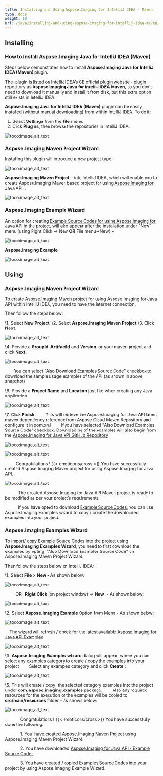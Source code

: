 ```yaml
---
title: Installing and Using Aspose.Imaging for IntelliJ IDEA - Maven
type: docs
weight: 10
url: /java/installing-and-using-aspose-imaging-for-intellij-idea-maven/
---
```


## **Installing**
### **How to Install Aspose.Imaging Java for IntelliJ IDEA (Maven)**
Steps below demonstrates how to install **Aspose.Imaging Java for IntelliJ IDEA (Maven)** plugin.

The  plugin is listed on IntelliJ IDEA’s CE [official plugin website](https://plugins.jetbrains.com/plugin/8048-aspose-imaging-java-for-intellij-idea-maven/) - plugin repository as **Aspose.Imaging Java for IntelliJ IDEA Maven**, so you don’t need to download it manually and install it from disk, but this extra option still exists in IntelliJ IDEA.

**Aspose.Imaging Java for IntelliJ IDEA (Maven)** plugin can be easily installed (without manual downloading) from within IntelliJ IDEA. To do it:

1. Select **Settings** from the **File** menu.
1. Click **Plugins**, then browse the repositories in IntelliJ IDEA. 

![todo:image_alt_text](https://i.imgur.com/3KY7frr.jpg)
### **Aspose.Imaging Maven Project Wizard**
Installing this plugin will introduce a new project type – 

![todo:image_alt_text](http://download-codeplex.sec.s-msft.com/Download/SourceControlFileDownload.ashx?ProjectName=asposeimagingjavaintellij&changeSetId=4355cbd9973fa9a7ea876f9a993ae2acc03dc2f0&itemId=src%2fresources%2fasposeSmall.png)

**Aspose.Imaging Maven Project** – into IntelliJ IDEA, which will enable you to create Aspose.Imaging Maven based project for using [Aspose.Imaging for Java API. ](https://products.aspose.com/imaging/java/). 

![todo:image_alt_text](https://i.imgur.com/uHEAgz3.jpg)
### **Aspose.Imaging Example Wizard**
An option for creating [Example Source Codes for using Aspose.Imaging for Java API](https://github.com/aspose-imaging/Aspose.Imaging-for-Java/tree/master/Examples) in the project, will also appear after the installation under "New" menu (using Right Click -> New **OR** File menu->New) – 

![todo:image_alt_text](http://download-codeplex.sec.s-msft.com/Download/SourceControlFileDownload.ashx?ProjectName=asposeimagingjavaintellij&changeSetId=4355cbd9973fa9a7ea876f9a993ae2acc03dc2f0&itemId=src%2fresources%2fasposeSmall.png)

**Aspose.Imaging Example**

![todo:image_alt_text](https://i.imgur.com/jMBcNXF.jpg)
## **Using**
### **Aspose.Imaging Maven Project Wizard**
To create Aspose.Imaging Maven project for using Aspose.Imaging for Java API within IntelliJ IDEA, you need to have the internet connection.

Then follow the steps below:

\1. Select **New Project**.
\2. Select **Aspose.Imaging Maven Project** 
\3. Click **Next**. 

![todo:image_alt_text](https://i.imgur.com/uHEAgz3.jpg)


\4. Provide a **GroupId, ArtifactId** and **Version** for your maven project and click **Next.**

![todo:image_alt_text](https://i.imgur.com/lVo36ko.jpg)


`    `You can select "Also Download Examples Source Code" checkbox to download the sample usage examples of the API (as shown in above snapshot)

\6. Provide a **Project Name** and **Location** just like when creating any Java application

![todo:image_alt_text](https://i.imgur.com/tf9bJSF.jpg)


\7. Click **Finish**.
`    `This will retrieve the Aspose.Imaging for Java API latest maven dependency reference from Aspose Cloud Maven Repository and configure it in pom.xml
`    `If you have selected "Also Download Examples Source Code" checkbox. Downloading of the examples will also begin from the [Aspose.Imaging for Java API GitHub Repository](https://github.com/aspose-imaging/Aspose.Imaging-for-Java/tree/master/Examples)

![todo:image_alt_text](https://i.imgur.com/gmv6J6A.jpg)

![todo:image_alt_text](https://i.imgur.com/ru2ou8z.jpg)

`     `Congratulations ! {{< emoticons/cross >}} You have successfully created Aspose.Imaging Maven project for using Aspose.Imaging for Java API.

![todo:image_alt_text](https://i.imgur.com/eoz02V2.jpg)

`      `The created Aspose.Imaging for Java API Maven project is ready to be modified as per your project’s requirements.

`      `If you have opted to download [Example Source Codes](https://github.com/aspose-imaging/Aspose.Imaging-for-Java/tree/master/Examples), you can use Aspose.Imaging Examples wizard to copy / create the downloaded examples into your project.
### **Aspose.Imaging Examples Wizard**
To import/ copy [Example Source Codes ](https://github.com/aspose-imaging/Aspose.Imaging-for-Java/tree/master/Examples)into the project using **Aspose.Imaging Examples Wizard**, you need to first download the examples by opting  "Also Download Examples Source Code" on Aspose.Imaging Maven Project Wizard.

Then follow the steps below on IntelliJ IDEA:

\1. Select **File** > **New -** As shown below: 

![todo:image_alt_text](https://i.imgur.com/N8tT9Q0.jpg)


`    `-OR- **Right Click** (on project window) => **New**  - As shown below: 

![todo:image_alt_text](https://i.imgur.com/aUBWkhp.jpg)


\2. Select **Aspose.Imaging Example** Option from Menu - As shown below: 

![todo:image_alt_text](https://i.imgur.com/8dzjGln.jpg)


`  `The wizard will refresh / check for the latest available [Aspose.Imaging for Java API Examples](https://github.com/aspose-imaging/Aspose.Imaging-for-Java/tree/master/Examples) 

![todo:image_alt_text](https://i.imgur.com/5PZwsuq.jpg)


\3. **Aspose.Imaging Examples wizard** dialog will appear, where you can select any examples category to create / copy the examples into your project
`    `Select any examples category and click **Create** : 

![todo:image_alt_text](https://i.imgur.com/jMBcNXF.jpg)


\5. This will create / copy  the selected category examples into the project under **com.aspose.imaging.examples** package.
`    `Also any required resources for the execution of the examples will be copied to **src/main/resources** folder - As shown below:

![todo:image_alt_text](https://i.imgur.com/UNSI2GC.jpg)



`       `Congratulations ! {{< emoticons/cross >}} You have successfully done the following:

`       `1. You' have created Aspose.Imaging Maven Project using Aspose.Imaging Maven Project Wizard.

`       `2. You have downloaded [Aspose.Imaging for Java API - Example Source Codes](https://github.com/aspose-imaging/Aspose.Imaging-for-Java/tree/master/Examples)

`       `3. You have created / copied Examples Source Codes into your project by using Aspose.Imaging Example Wizard.
